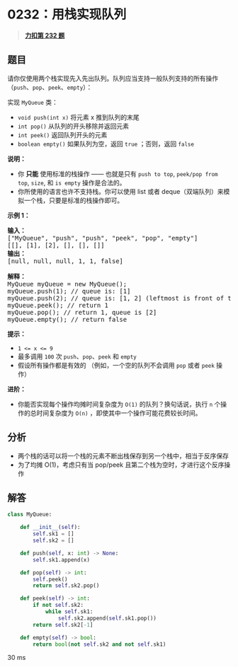 # 0232：用栈实现队列


> <u>**[力扣第 232 题](https://leetcode.cn/problems/implement-queue-using-stacks/)**</u>

## 题目

<p>请你仅使用两个栈实现先入先出队列。队列应当支持一般队列支持的所有操作（<code>push</code>、<code>pop</code>、<code>peek</code>、<code>empty</code>）：</p>

<p>实现 <code>MyQueue</code> 类：</p>

<ul>
<li><code>void push(int x)</code> 将元素 x 推到队列的末尾</li>
<li><code>int pop()</code> 从队列的开头移除并返回元素</li>
<li><code>int peek()</code> 返回队列开头的元素</li>
<li><code>boolean empty()</code> 如果队列为空，返回 <code>true</code> ；否则，返回 <code>false</code></li>
</ul>

<p><strong>说明：</strong></p>

<ul>
<li>你 <strong>只能</strong> 使用标准的栈操作 —— 也就是只有 <code>push to top</code>, <code>peek/pop from top</code>, <code>size</code>, 和 <code>is empty</code> 操作是合法的。</li>
<li>你所使用的语言也许不支持栈。你可以使用 list 或者 deque（双端队列）来模拟一个栈，只要是标准的栈操作即可。</li>
</ul>



<p><strong>示例 1：</strong></p>

<pre>
<strong>输入：</strong>
["MyQueue", "push", "push", "peek", "pop", "empty"]
[[], [1], [2], [], [], []]
<strong>输出：</strong>
[null, null, null, 1, 1, false]

<strong>解释：</strong>
MyQueue myQueue = new MyQueue();
myQueue.push(1); // queue is: [1]
myQueue.push(2); // queue is: [1, 2] (leftmost is front of the queue)
myQueue.peek(); // return 1
myQueue.pop(); // return 1, queue is [2]
myQueue.empty(); // return false
</pre>

<ul>
</ul>



<p><strong>提示：</strong></p>

<ul>
<li><code>1 &lt;= x &lt;= 9</code></li>
<li>最多调用 <code>100</code> 次 <code>push</code>、<code>pop</code>、<code>peek</code> 和 <code>empty</code></li>
<li>假设所有操作都是有效的 （例如，一个空的队列不会调用 <code>pop</code> 或者 <code>peek</code> 操作）</li>
</ul>



<p><strong>进阶：</strong></p>

<ul>
<li>你能否实现每个操作均摊时间复杂度为 <code>O(1)</code> 的队列？换句话说，执行 <code>n</code> 个操作的总时间复杂度为 <code>O(n)</code> ，即使其中一个操作可能花费较长时间。</li>
</ul>


## 分析

- 两个栈的话可以将一个栈的元素不断出栈保存到另一个栈中，相当于反序保存
- 为了均摊 O(1)，考虑只有当 pop/peek 且第二个栈为空时，才进行这个反序操作
## 解答

```python
class MyQueue:

    def __init__(self):
        self.sk1 = []
        self.sk2 = []

    def push(self, x: int) -> None:
        self.sk1.append(x)

    def pop(self) -> int:
        self.peek()
        return self.sk2.pop()

    def peek(self) -> int:
        if not self.sk2:
            while self.sk1:
                self.sk2.append(self.sk1.pop())
        return self.sk2[-1]

    def empty(self) -> bool:
        return bool(not self.sk2 and not self.sk1)
```
30 ms
